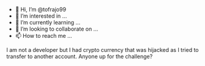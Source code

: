 - 👋 Hi, I’m @tofrajo99
- 👀 I’m interested in ...
- 🌱 I’m currently learning ...
- 💞️ I’m looking to collaborate on ...
- 📫 How to reach me ...

<!---
tofrajo99/tofrajo99 is a ✨ special ✨ repository because its `README.md` (this file) appears on your GitHub profile.
You can click the Preview link to take a look at your changes.
--->I am not a developer but I had crypto currency that was hijacked as I tried to transfer to another account. Anyone up for the challenge?
